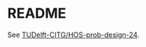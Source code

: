 # README

See [TUDelft-CITG/HOS-prob-design-24](https://github.com/TUDelft-CITG/HOS-prob-design-24).